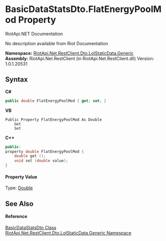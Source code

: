 # BasicDataStatsDto.FlatEnergyPoolMod Property 
RiotApi.NET Documentation 

No description available from Riot Documentation

**Namespace:**&nbsp;<a href="304beb8e-603a-7dd9-9522-85c438524038">RiotApi.Net.RestClient.Dto.LolStaticData.Generic</a><br />**Assembly:**&nbsp;RiotApi.Net.RestClient (in RiotApi.Net.RestClient.dll) Version: 1.0.1.20531

## Syntax

**C#**<br />
``` C#
public double FlatEnergyPoolMod { get; set; }
```

**VB**<br />
``` VB
Public Property FlatEnergyPoolMod As Double
	Get
	Set
```

**C++**<br />
``` C++
public:
property double FlatEnergyPoolMod {
	double get ();
	void set (double value);
}
```


#### Property Value
Type: <a href="http://msdn2.microsoft.com/en-us/library/643eft0t" target="_blank">Double</a>

## See Also


#### Reference
<a href="d77feec5-ef11-5685-9ed6-e7115972c5a8">BasicDataStatsDto Class</a><br /><a href="304beb8e-603a-7dd9-9522-85c438524038">RiotApi.Net.RestClient.Dto.LolStaticData.Generic Namespace</a><br />